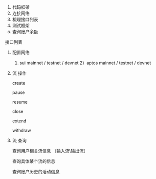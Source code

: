 
1. 代码框架
2. 连接网络
3. 梳理接口列表
4. 测试框架
5. 查询账户余额


接口列表

1.  配置网络

    1) sui      mainnet / testnet / devnet
    2）aptos    mainnet / testnet / devnet


2.  流 操作

    create

    pause
    
    resume

    close

    extend

    withdraw


3. 流 查询

    查询用户相关流信息 （输入流\输出流）

    查询具体某个流的信息

    查询账户历史的活动信息 




